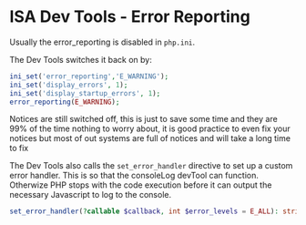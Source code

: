# ISA Dev Tools - Error Reporting

Usually the error_reporting is disabled in `php.ini`.

The Dev Tools switches it back on by:

```php
ini_set('error_reporting','E_WARNING');
ini_set('display_errors', 1);
ini_set('display_startup_errors', 1);
error_reporting(E_WARNING);
```

Notices are still switched off, this is just to save some time and they are 99% of the time  nothing to worry about, it is good practice to even fix your notices but most of out systems are full of notices and will take a long time to fix

The Dev Tools also calls the `set_error_handler` directive to set up a custom error handler. This is so that the consoleLog devTool can function. Otherwize PHP stops with the code execution before it can output the necessary Javascript to log to the console.

```php
set_error_handler(?callable $callback, int $error_levels = E_ALL): string|array|object|null
```
